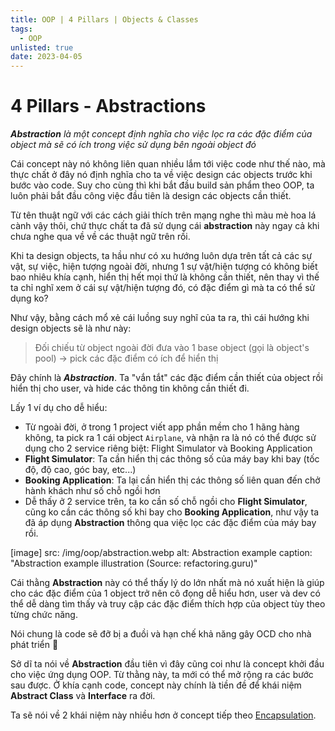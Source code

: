 ```yaml
---
title: OOP | 4 Pillars | Objects & Classes
tags:
  - OOP
unlisted: true
date: 2023-04-05
---
```


# 4 Pillars - Abstractions

_**Abstraction** là một concept định nghĩa cho việc lọc ra các đặc điểm của object mà sẽ có ích
trong việc sử dụng bên ngoài object đó_

Cái concept này nó không liên quan nhiều lắm tới việc code như thế nào, mà thực chất ở đây nó định
nghĩa cho ta về việc design các objects trước khi bước vào code. Suy cho cùng thì khi bắt đầu build
sản phẩm theo OOP, ta luôn phải bắt đầu công việc đầu tiên là design các objects cần thiết.

Từ tên thuật ngữ với các cách giải thích trên mạng nghe thì màu mè hoa lá cành vậy thôi, chứ thực
chất ta đã sử dụng cái **abstraction** này ngay cả khi chưa nghe qua về về các thuật ngữ trên rồi.

Khi ta design objects, ta hầu như có xu hướng luôn dựa trên tất cả các sự vật, sự việc, hiện tượng
ngoài đời, nhưng 1 sự vật/hiện tượng có không biết bao nhiêu khía cạnh, hiển thị hết mọi thứ là
không cần thiết, nên thay vì thế ta chỉ nghĩ xem ở cái sự vật/hiện tượng đó, có đặc điểm gì mà ta
có thể sử dụng ko?

Như vậy, bằng cách mổ xẻ cái luồng suy nghĩ của ta ra, thì cái hướng khi design objects sẽ là như này:

> Đối chiếu từ object ngoài đời đưa vào 1 base object (gọi là object's pool) -> pick các đặc điểm có ích để hiển thị

Đây chính là _**Abstraction**_. Ta "vắn tắt" các đặc điểm cần thiết của object rồi hiển thị cho
user, và hide các thông tin không cần thiết đi.

Lấy 1 ví dụ cho dễ hiểu:

- Từ ngoài đời, ở trong 1 project viết app phần mềm cho 1 hãng hàng không, ta pick ra 1 cái object
`Airplane`, và nhận ra là nó có thể được sử dụng cho 2 service riêng biệt: Flight Simulator và
Booking Application
- **Flight Simulator**: Ta cần hiển thị các thông số của máy bay khi bay (tốc độ, độ cao, góc bay, etc...)
- **Booking Application**: Ta lại cần hiển thị các thông số liên quan đến chở hành khách như số chỗ ngồi hơn
- Dễ thấy ở 2 service trên, ta ko cần số chỗ ngồi cho **Flight Simulator**, cũng ko cần các thông
số khi bay cho **Booking Application**, như vậy ta đã áp dụng **Abstraction** thông qua việc lọc
các đặc điểm của máy bay rồi.

[image]
  src: /img/oop/abstraction.webp
  alt: Abstraction example
  caption: "Abstraction example illustration (Source: refactoring.guru)"

Cái thằng **Abstraction** này có thể thấy lý do lớn nhất mà nó xuất hiện là giúp cho các đặc điểm của
1 object trở nên cô đọng dễ hiểu hơn, user và dev có thể dễ dàng tìm thấy và truy cập các đặc điểm
thích hợp của object tùy theo từng chức năng.

Nói chung là code sẽ đỡ bị a đuồi và hạn chế khả năng gây OCD cho nhà phát triển 🐧

Sở dĩ ta nói về **Abstraction** đầu tiên vì đây cũng coi như là concept khởi đầu cho việc ứng dụng
OOP. Từ thằng này, ta mới có thể mở rộng ra các bước sau được. Ở khía cạnh code, concept này chính
là tiền đề để khái niệm **Abstract Class** và **Interface** ra đời.

Ta sẽ nói về 2 khái niệm này nhiều hơn ở concept tiếp theo [Encapsulation](/oop/4-pillars/encapsulation).

